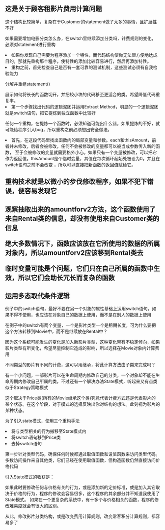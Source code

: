 <h2>这是关于顾客租影片费用计算问题</h2>
<p>这个结构比较简单，复杂在于Customer的statement做了太多的事情，且扩展性不好</p>
<p>如果需要增加电影分类怎么办，在switch里继续添加分类吗，计费规则的变化，必须对statement进行重构</p>
<li>如果你发现自己需要为程序添加一个特性，而代码结构使你无法很方便地达成目的，那就先重构那个程序，使特性的添加比较容易进行，然后再添加特性。
</li>
<li>重构之前，首先检查自己是否有一套可靠的测试机制，这些测试必须有自我检验能力</li>
<p>分解并重组statement()</p>
展示如何将长长的函数切开，并把较小块的代码移至更适合的类。希望降低代码重复率。

<li>第一个步骤找出代码的逻辑泥团并运用Extract Method，明显的一个逻辑泥团就是switch语句，把它提炼到独立函数中比较好</li>
<p>任何一个重构，在提炼一个函数时，必须知道可能出什么错，如果提炼的不好，就可能给程序引入bug，所以重构之前必须想出安全做法。</p>
<li>首先，在这段代码里找出函数内的局部变量和参数。each和thisAmount，前者并未修改，后者会被修改，任何不会被修改的变量都可以被当成参数传入新的函数，
至于会被修改的变量就需要格外小心。如果只有一个变量被修改，可以把它作为返回值。thisAmount是个临时变量，其值在每次循环起始处被设为0，并且在switch语句之前不会改变
，所以可以直接把新函数的返回值赋给它。</li>
<h2>重构技术就是以微小的步伐修改程序，如果不犯下错误，便容易发现它<h2>

<p>观察抽取出来的amountforv2方法，这个函数使用了来自Rental类的信息，却没有使用来自Customer类的信息</p>
<p>绝大多数情况下，函数应该放在它所使用的数据的所属对象内，所以amountforv2应该移到Rental类去</p>
<p>临时变量可能是个问题，它们只在自己所属的函数中生效，所以它们会助长冗长而复杂的函数</p>
<h2>运用多态取代条件逻辑</h2>
<p>例子中的switch语句，最好不要在另一个对象的属性基础上运用switch语句，如果不得不使用，也应该在对象自己的数据上使用，而不是在别人的数据上使用</p>
<p>在例子中的switch有两个变量，一个是影片类型一个是租期长度，可为什么要把这个方法转移到Movie中，而不是继续放在Rental中？</p>
<p>因为这个系统可能发生的变化是加入新影片类型，这种变化带有不稳定倾向，如果影片类型有所变化，希望尽量控制它造成的影响，所以选择在Movie对象内计算费用</p>

<p>不同类型的影片有不同的计费，这可以用继承，将此计算方法由子类来完成吗？</p>
<p>有一个小问题，一部影片可以在生命周期内修改自己的分类，一个对象却不能在生命周期内修改自己所属的类，不过还有一个解决办法State模式，听起来又有点类似于Strategy策略模式</p>
这个取决于Price类(所有的Movie继承这个类)究竟代表计费方式还是代表影片的某个状态。在这个阶段，对于模式的选择反映出你对结构的想法。此刻视为影片的某种状态。
<p>为了引入state模式，使用三个重构手法</p>
<li>将与类型相关的行为搬移至State模式内</li>
<li>将switch语句移到Price类</li>
<li>去掉switch语句</li>

<p>第一步针对类型代码，确保任何时候都通过取值函数和设值函数来访问类型代码。多数访问操作来自其他类，它们已经在使用取值函数，但构造函数仍然直接访问价格代码</p>

<p>引入State模式的收获是：</p>
如果此时要修改任何与价格有关的行为，或是添加新的定价标准，或是加入其它取决于价格的行为，程序的修改会容易很多，这个程序的其余部分并不知道我使用了State模式。
如果在一个更复杂的系统中，有十多个与价格相关的函数，程序的修改难易度就会有很大的区别。
<p>从此，修改影片分类结构，或是改变费用计算规则，改变常客积分计算规则，都容易多了</p>












